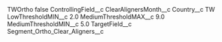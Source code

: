 <?xml version="1.0" encoding="UTF-8"?>
<CustomMetadata xmlns="http://soap.sforce.com/2006/04/metadata" xmlns:xsi="http://www.w3.org/2001/XMLSchema-instance" xmlns:xsd="http://www.w3.org/2001/XMLSchema">
    <label>TWOrtho</label>
    <protected>false</protected>
    <values>
        <field>ControllingField__c</field>
        <value xsi:type="xsd:string">ClearAlignersMonth__c</value>
    </values>
    <values>
        <field>Country__c</field>
        <value xsi:type="xsd:string">TW</value>
    </values>
    <values>
        <field>LowThresholdMIN__c</field>
        <value xsi:type="xsd:double">2.0</value>
    </values>
    <values>
        <field>MediumThresholdMAX__c</field>
        <value xsi:type="xsd:double">9.0</value>
    </values>
    <values>
        <field>MediumThresholdMIN__c</field>
        <value xsi:type="xsd:double">5.0</value>
    </values>
    <values>
        <field>TargetField__c</field>
        <value xsi:type="xsd:string">Segment_Ortho_Clear_Aligners__c</value>
    </values>
</CustomMetadata>

